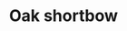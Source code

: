 ---
layout: item
title: Oak shortbow
item-id: 843
datatable: true
id: 843
name: "Oak shortbow"
members: false
lowalch: 40
highalch: 60
examine: "A shortbow made out of oak, still effective."
monsters:
  - id: 2211
    name: "Spiritual ranger"
    members: true
    combat_level: 122
    wiki_url: "https://oldschool.runescape.wiki/w/Spiritual_ranger#Saradomin"
    drops:
      - quantity: "1"
        rarity: 0.0390625
        drop_requirements: null
  - id: 2242
    name: "Spiritual ranger"
    members: true
    combat_level: 115
    wiki_url: "https://oldschool.runescape.wiki/w/Spiritual_ranger#Bandos"
    drops:
      - quantity: "1"
        rarity: 0.0390625
        drop_requirements: null
  - id: 3160
    name: "Spiritual ranger"
    members: true
    combat_level: 118
    wiki_url: "https://oldschool.runescape.wiki/w/Spiritual_ranger#Zamorak"
    drops:
      - quantity: "1"
        rarity: 0.0390625
        drop_requirements: null
  - id: 3167
    name: "Spiritual ranger"
    members: true
    combat_level: 127
    wiki_url: "https://oldschool.runescape.wiki/w/Spiritual_ranger#Armadyl"
    drops:
      - quantity: "1"
        rarity: 0.0390625
        drop_requirements: null
---